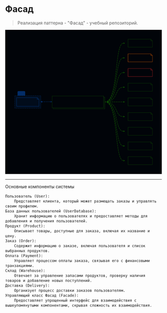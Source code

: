 # Фасад

>Реализация паттерна - "Фасад" - учебный репозиторий.


![Image alt](https://github.com/osadchii-serj/front/raw/main/svg/shopping_facade.svg)

***
Основные компоненты системы

    Пользователь (User):
        Представляет клиента, который может размещать заказы и управлять своим профилем.
    База данных пользователей (UserDatabase):
        Хранит информацию о пользователях и предоставляет методы для добавления и получения пользователей.
    Продукт (Product):
        Описывает товары, доступные для заказа, включая их название и цену.
    Заказ (Order):
        Содержит информацию о заказе, включая пользователя и список выбранных продуктов.
    Оплата (Payment):
        Управляет процессом оплаты заказа, связывая его с финансовыми транзакциями.
    Склад (Warehouse):
        Отвечает за управление запасами продуктов, проверку наличия товаров и добавление новых поступлений.
    Доставка (Delivery):
        Организует процесс доставки заказов пользователям.
    Управляющий класс Фасад (Facade):
        Предоставляет упрощенный интерфейс для взаимодействия с вышеупомянутыми компонентами, скрывая сложность их взаимодействия.
        